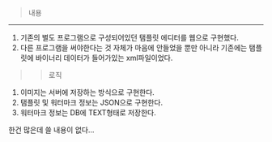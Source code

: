 >내용
---
1. 기존의 별도 프로그램으로 구성되어있던 탬플릿 에디터를 웹으로 구현했다.
2. 다른 프로그램을 써야한다는 것 자체가 마음에 안들었을 뿐만 아니라 기존에는 탬플릿에 바이너리 데이터가 들어가있는 xml파일이었다.

>>로직
1. 이미지는 서버에 저장하는 방식으로 구현한다. 
2. 탬플릿 및 워터마크 정보는 JSON으로 구현한다.
3. 워터마크 정보는 DB에 TEXT형태로 저장한다.

한건 많은데 쓸 내용이 없다...